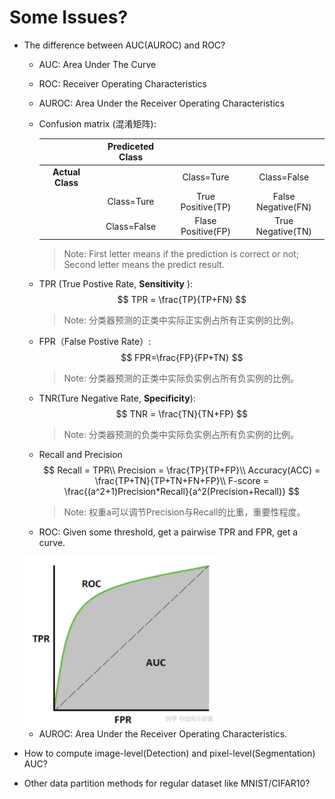 # Some Issues?

* The difference between AUC(AUROC) and ROC?

  * AUC: Area Under The Curve

  * ROC: Receiver Operating Characteristics

  * AUROC: Area Under the Receiver Operating Characteristics

  * Confusion matrix (混淆矩阵):

    |                  | Prediceted Class |                    |                    |
    | :--------------: | :--------------: | :----------------: | :----------------: |
    | **Actual Class** |                  |     Class=Ture     |    Class=False     |
    |                  |    Class=Ture    | True Positive(TP)  | False Negative(FN) |
    |                  |   Class=False    | Flase Positive(FP) | True Negative(TN)  |

    > Note: First letter means if the prediction is correct or not; Second letter means the predict result.

  * TPR (True Postive Rate, **Sensitivity** ):
    $$
    TPR = \frac{TP}{TP+FN}
    $$

    > Note: 分类器预测的正类中实际正实例占所有正实例的比例。

  * FPR（False Postive Rate）:
    $$
    FPR=\frac{FP}{FP+TN}
    $$

    > Note: 分类器预测的正类中实际负实例占所有负实例的比例。

  * TNR(Ture Negative Rate, **Specificity**):
    $$
    TNR = \frac{TN}{TN+FP}
    $$

    > Note: 分类器预测的负类中实际负实例占所有负实例的比例。

  * Recall and Precision
    $$
    Recall = TPR\\
    Precision = \frac{TP}{TP+FP}\\
    Accuracy(ACC) = \frac{TP+TN}{TP+TN+FN+FP}\\
    F-score = \frac{(a^2+1)Precision*Recall}{a^2(Precision+Recall)}
    $$

    > Note: 权重a可以调节Precision与Recall的比重，重要性程度。

  * ROC: Given some threshold, get a pairwise TPR and FPR, get a curve.

  <img src="figure/roc.jpg" alt="image-20220111174257429" style="zoom: 43%;" />

  * AUROC: Area Under the Receiver Operating Characteristics.

    

* How to compute image-level(Detection) and pixel-level(Segmentation) AUC?

* Other data partition methods for regular dataset like MNIST/CIFAR10?